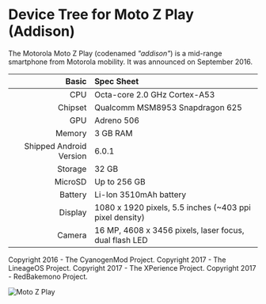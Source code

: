 Device Tree for Moto Z Play (Addison)
===========================================

The Motorola Moto Z Play (codenamed _"addison"_) is a mid-range smartphone from Motorola mobility.
It was announced on September 2016.

Basic   | Spec Sheet
-------:|:-------------------------
CPU     | Octa-core 2.0 GHz Cortex-A53
Chipset | Qualcomm MSM8953 Snapdragon 625
GPU     | Adreno 506
Memory  | 3 GB RAM
Shipped Android Version | 6.0.1
Storage | 32 GB
MicroSD | Up to 256 GB
Battery | Li-Ion 3510mAh battery
Display | 1080 x 1920 pixels, 5.5 inches (~403 ppi pixel density)
Camera  | 16 MP, 4608 x 3456 pixels, laser focus, dual flash LED

Copyright 2016 - The CyanogenMod Project.
Copyright 2017 - The LineageOS Project.
Copyright 2017 - The XPerience Project.
Copyright 2017 - RedBakemono Project.

![Moto Z Play](https://i1.wp.com/www.smart-gsm.com/blog/wp-content/uploads/2016/09/MotoZPlay_FrontBackCombo.jpg?fit=620%2C474 "Moto Z Play")

